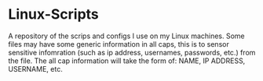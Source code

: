 # Linux-Scripts
A repository of the scrips and configs I use on my Linux machines. Some files may have some generic information in all caps, this is to sensor sensitive infomration (such as ip address, usernames, passwords, etc.) from the file. The all cap information will take the form of: NAME, IP ADDRESS, USERNAME, etc.<br>
